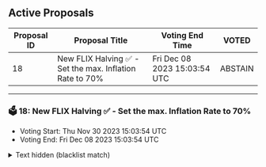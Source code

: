 ## Active Proposals

| Proposal ID | Proposal Title | Voting End Time | VOTED |
|-------------|----------------|-----------------|-------|
| 18 | New FLIX Halving ✅ - Set the max. Inflation Rate to 70% | Fri Dec 08 2023 15:03:54 UTC | ABSTAIN |

---

### 🗳 18: New FLIX Halving ✅ - Set the max. Inflation Rate to 70%
- Voting Start: Thu Nov 30 2023 15:03:54 UTC
- Voting End: Fri Dec 08 2023 15:03:54 UTC

<details>
<summary>Text hidden (blacklist match)</summary>
 
</details>
